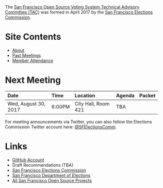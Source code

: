 The [San Francisco Open Source Voting System Technical Advisory Committee
(TAC)](index) was formed in April 2017 by the [San Francisco
Elections Commission](https://sfgov.org/electionscommission).


# Site Contents

- [About](about)
- [Past Meetings](past-meetings)
- [Member Attendance](attendance)


# Next Meeting

| Date | Time | Location | Agenda | Packet |
|:-----|:-----|:---------|:-------|:-------|
| Wed, August 30, 2017 | 6:00PM | City Hall, Room 421 | TBA | |

For meeting announcements via Twitter, you can also follow the Elections
Commission Twitter account here:
[@SFElectionsComm](https://twitter.com/SFElectionsComm).


# Links

- [GitHub Account](https://github.com/OSVTAC)
- Draft Recommendations (TBA)
- [San Francisco Elections Commission](https://sfgov.org/electionscommission)
- [San Francisco Department of Elections](https://www.sfelections.org)
- [All San Francisco Open Source Projects](http://open.innovatesf.com)
